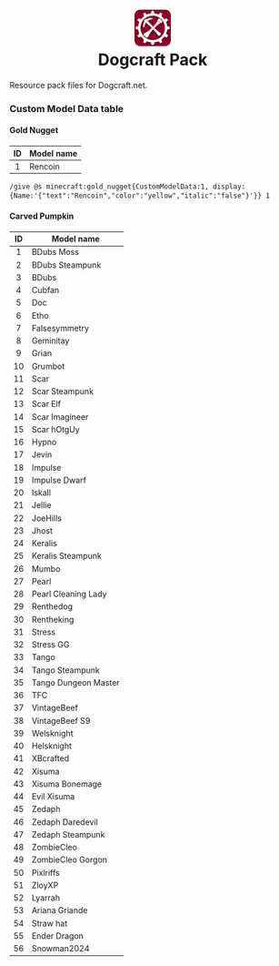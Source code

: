 <h1 align="center">
    <img alt="Pack icon" src="pack.png" width="64px" />
    <br/>
    Dogcraft Pack
</h1>

Resource pack files for Dogcraft.net.


### Custom Model Data table 

#### Gold Nugget
| ID | Model name |
|:--:|------------|
| 1  | Rencoin    |

```
/give @s minecraft:gold_nugget{CustomModelData:1, display:{Name:'{"text":"Rencoin","color":"yellow","italic":"false"}'}} 1
```

#### Carved Pumpkin
| ID | Model name           |
|:--:|----------------------|
| 1  | BDubs Moss           |
| 2  | BDubs Steampunk      |
| 3  | BDubs                |
| 4  | Cubfan               |
| 5  | Doc                  |
| 6  | Etho                 |
| 7  | Falsesymmetry        |
| 8  | Geminitay            |
| 9  | Grian                |
| 10 | Grumbot              |
| 11 | Scar                 |
| 12 | Scar Steampunk       |
| 13 | Scar Elf             |
| 14 | Scar Imagineer       |
| 15 | Scar hOtgUy          |
| 16 | Hypno                |
| 17 | Jevin                |
| 18 | Impulse              |
| 19 | Impulse Dwarf        |
| 20 | Iskall               |
| 21 | Jellie               |
| 22 | JoeHills             |
| 23 | Jhost                |
| 24 | Keralis              |
| 25 | Keralis Steampunk    |
| 26 | Mumbo                |
| 27 | Pearl                |
| 28 | Pearl Cleaning Lady  |
| 29 | Renthedog            |
| 30 | Rentheking           |
| 31 | Stress               |
| 32 | Stress GG            |
| 33 | Tango                |
| 34 | Tango Steampunk      |
| 35 | Tango Dungeon Master |
| 36 | TFC                  |
| 37 | VintageBeef          |
| 38 | VintageBeef S9       |
| 39 | Welsknight           |
| 40 | Helsknight           |
| 41 | XBcrafted            |
| 42 | Xisuma               |
| 43 | Xisuma Bonemage      |
| 44 | Evil Xisuma          |
| 45 | Zedaph               |
| 46 | Zedaph Daredevil     |
| 47 | Zedaph Steampunk     |
| 48 | ZombieCleo           |
| 49 | ZombieCleo Gorgon    |
| 50 | Pixlriffs            |
| 51 | ZloyXP               |
| 52 | Lyarrah              |
| 53 | Ariana Griande       |
| 54 | Straw hat            |
| 55 | Ender Dragon         |
| 56 | Snowman2024         |